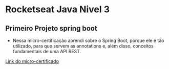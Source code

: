 # Rocketseat Java Nivel 3

## Primeiro Projeto spring boot

- Nessa micro-certificação aprendi sobre o Spring Boot, porque ele é tão utilizado, para que servem as annotations e, além disso, conceitos fundamentais de uma API REST.

[Link do micro-certificado](https://app.rocketseat.com.br/certificates/f9bd4d54-4b08-4a3c-b21a-96b5bd0706f9)
